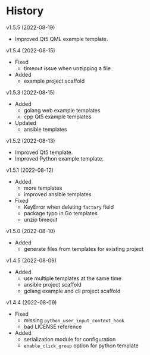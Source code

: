 # History

v1.5.5 (2022-08-19)

- Improved Qt5 QML example template.

v1.5.4 (2022-08-15)

- Fixed
    - timeout issue when unzipping a file
- Added
    - example project scaffold

v1.5.3 (2022-08-15)

- Added
    - golang web example templates
    - cpp Qt5 example templates
- Updated
    - ansible templates

v1.5.2 (2022-08-13)

- Improved Qt5 template.
- Improved Python example template.

v1.5.1 (2022-08-12)

- Added
    - more templates
    - improved ansible templates
- Fixed
    - KeyError when deleting `factory` field
    - package typo in Go templates
    - unzip timeout

v1.5.0 (2022-08-10)

- Added
    - generate files from templates for existing project

v1.4.5 (2022-08-09)

- Added
    - use multiple templates at the same time
    - ansible project scaffold
    - golang example and cli project scaffold

v1.4.4 (2022-08-09)

- Fixed
    - missing `python_user_input_context_hook`
    - bad LICENSE reference
- Added
    - serialization module for configuration
    - `enable_click_group` option for python template
